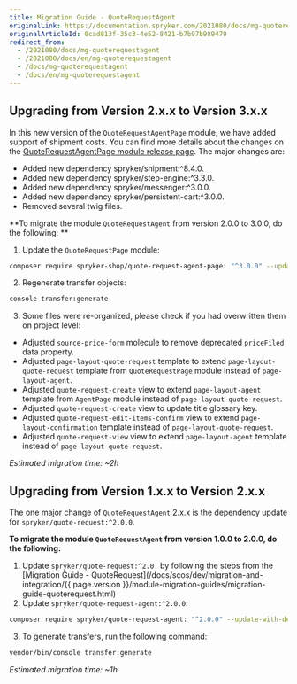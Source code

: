 ```yaml
---
title: Migration Guide - QuoteRequestAgent
originalLink: https://documentation.spryker.com/2021080/docs/mg-quoterequestagent
originalArticleId: 0cad813f-35c3-4e52-8421-b7b97b989479
redirect_from:
  - /2021080/docs/mg-quoterequestagent
  - /2021080/docs/en/mg-quoterequestagent
  - /docs/mg-quoterequestagent
  - /docs/en/mg-quoterequestagent
---
```


## Upgrading from Version 2.x.x to Version 3.x.x
In this new version of the `QuoteRequestAgentPage` module, we have added support of shipment costs. You can find more details about the changes on the [QuoteRequestAgentPage module release page](https://github.com/spryker-shop/quote-request-agent-page/releases). The major changes are:

* Added new dependency spryker/shipment:^8.4.0.
* Added new dependency spryker/step-engine:^3.3.0.
* Added new dependency spryker/messenger:^3.0.0.
* Added new dependency spryker/persistent-cart:^3.0.0.
* Removed several twig files.

**To migrate the module `QuoteRequestAgent` from version 2.0.0 to 3.0.0, do the following: **

1) Update the `QuoteRequestPage` module:
```bash
composer require spryker-shop/quote-request-agent-page: "^3.0.0" --update-with-dependencies
```

2) Regenerate transfer objects:
```bash
console transfer:generate
```

3) Some files were re-organized, please check if you had overwritten them on project level:

* Adjusted `source-price-form` molecule to remove deprecated `priceFiled` data property.
* Adjusted `page-layout-quote-request` template to extend `page-layout-quote-request` template from `QuoteRequestPage` module instead of `page-layout-agent`.
* Adjusted `quote-request-create` view to extend `page-layout-agent` template from `AgentPage` module instead of `page-layout-quote-request`.
* Adjusted `quote-request-create` view to update title glossary key.
* Adjusted `quote-request-edit-items-confirm` view to extend `page-layout-confirmation` template instead of `page-layout-quote-request`.
* Adjusted `quote-request-view` view to extend `page-layout-agent` template instead of `page-layout-quote-request`.

*Estimated migration time: ~2h*

## Upgrading from Version 1.x.x to Version 2.x.x

The one major change of `QuoteRequestAgent` 2.x.x is the dependency update for `spryker/quote-request:^2.0.0`.

**To migrate the module `QuoteRequestAgent` from version 1.0.0 to 2.0.0, do the following:**

1. Update `spryker/quote-request:^2.0.` by following the steps from the [Migration Guide - QuoteRequest](/docs/scos/dev/migration-and-integration/{{ page.version }}/module-migration-guides/migration-guide-quoterequest.html)
2. Update `spryker/quote-request-agent:^2.0.0`:

```bash
composer require spryker/quote-request-agent: "^2.0.0" --update-with-dependencies
```

3. To generate transfers, run the following command:

```bash
vendor/bin/console transfer:generate
```

*Estimated migration time: ~1h*
